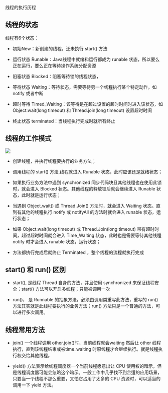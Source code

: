 线程的执行历程

## 线程的状态

线程有6个状态：

- 初始New：新创建的线程，还未执行 start() 方法

- 运行状态 Runable：Java线程中就绪和运行都成为 runable 状态，所以要么正在运行，要么正在等待操作系统分配资源

- 阻塞状态 Blocked：阻塞等待锁的线程状态，

- 等待状态 Waiting：等待状态，需要等待另一个线程执行某个特定动作。如 notify 或者中断

- 超时等待 Timed_Waiting：该等待是在超过设置的超时时间时进入该状态，如 Object.wait(long timeout) 和 Thread.join(long timeout) 设置超时时间

- 终止状态 terminated：当线程执行完成时就所有终止

## 线程的工作模式

![](/Users/jasenyang/Documents/pictures/pro-pic/2022-08-29-19-25-28-image.png)

- 创建线程，并执行线程要执行的业务方法；

- 调用线程的 start() 方法,线程就进入 Runable 状态，此时应该还是就绪状态；

- 如果执行业务方法中遇到 synchronized 同步代码块且其他线程也在使用此锁时，就会进入 Blocked 状态。其他线程的释放锁后就会继续进入 Runable 状态，此时就是运行状态；

- 当遇到 Object.wait() 或 Thread.Join() 方法时，就会进入 Waiting 状态。直到有其他的线程执行 notify 或 notifyAll 的方法时就会进入 runable 状态，运行状态；

- 如果 Object.wait(long timeout) 或 Thread.Join(long timeout) 带有超时时间，超过超时时间就会进入 Time_Waiting 状态，此时也是需要等待其他线程 notify 时才会进入 runable 状态，运行状态；

- 方法都执行完成后就终止 Terminated ，整个线程的流程就执行完成

## start() 和 run() 区别

- start(), 是线程 Thread 自身的方法，并且使用 synchronized 来保证线程安全；start() 方法可以开启多线程；只能被调用一次

- run()， 是 Runnable 的抽象方法，必须由调用类重写此方法，重写的 run() 方法其实就是此线程要执行的业务方法；run() 方法只是一个普通的方法，可以进行多次调用。

## 线程常用方法

- join() 一个线程调用 other.join()时，当前线程就会waiting 然后让 other 线程执行，直到该线程结束或被time_waiting 时原线程才会继续执行。就是线程执行权交给其他线程。

- yield() 方法表示给线程调度器一个当前线程愿意出让 CPU 使用权的暗示，但是线程调度器可能会忽略这个暗示。一般工作中几乎找不到合适的应用场景，只要当一个线程不那么重要，又怕它占用了太多的 CPU 资源时，可以适当的调用一下 yield 方法。


